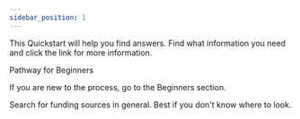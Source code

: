 ```yaml
---
sidebar_position: 1
---
```


This Quickstart will help you find answers. Find what information you need and click the link for more information.

Pathway for Beginners

If you are new to the process, go to the Beginners section.

Search for funding sources in general. Best if you don't know where to look.





